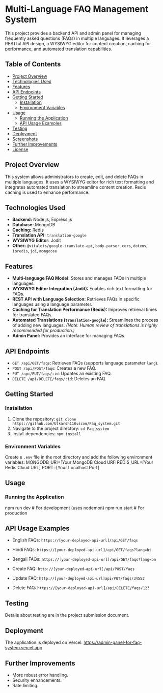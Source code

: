 # Multi-Language FAQ Management System

This project provides a backend API and admin panel for managing frequently asked questions (FAQs) in multiple languages. It leverages a RESTful API design, a WYSIWYG editor for content creation, caching for performance, and automated translation capabilities.

## Table of Contents

- [Project Overview](#project-overview)
- [Technologies Used](#technologies-used)
- [Features](#features)
- [API Endpoints](#api-endpoints)
- [Getting Started](#getting-started)
  - [Installation](#installation)
  - [Environment Variables](#environment-variables)
- [Usage](#usage)
  - [Running the Application](#running-the-application)
  - [API Usage Examples](#api-usage-examples)
- [Testing](#testing)
- [Deployment](#deployment)
- [Screenshots](#screenshots)
- [Further Improvements](#further-improvements)
- [License](#license)

## Project Overview

This system allows administrators to create, edit, and delete FAQs in multiple languages.  It uses a WYSIWYG editor for rich text formatting and integrates automated translation to streamline content creation.  Redis caching is used to enhance performance.

## Technologies Used

*   **Backend:** Node.js, Express.js
*   **Database:** MongoDB
*   **Caching:** Redis
*   **Translation API:** `translation-google`
*   **WYSIWYG Editor:** Jodit
*   **Other:**  `@vitalets/google-translate-api`, `body-parser`, `cors`, `dotenv`, `ioredis`, `joi`, `mongoose`

## Features

*   **Multi-language FAQ Model:** Stores and manages FAQs in multiple languages.
*   **WYSIWYG Editor Integration (Jodit):** Enables rich text formatting for FAQs.
*   **REST API with Language Selection:** Retrieves FAQs in specific languages using a language parameter.
*   **Caching for Translation Performance (Redis):** Improves retrieval times for translated FAQs.
*   **Automated Translations (`translation-google`):** Streamlines the process of adding new languages. *(Note: Human review of translations is highly recommended for production.)*
*   **Admin Panel:** Provides an interface for managing FAQs.

## API Endpoints

*   `GET /api/GET/faqs`: Retrieves FAQs (supports language parameter `lang`).
*   `POST /api/POST/faqs`: Creates a new FAQ.
*   `PUT /api/PUT/faqs/:id`: Updates an existing FAQ.
*   `DELETE /api/DELETE/faqs/:id`: Deletes an FAQ.

## Getting Started

### Installation

1.  Clone the repository: `git clone https://github.com/Utkarsh110vscon/Faq_system.git`
2.  Navigate to the project directory: `cd Faq_system`
3.  Install dependencies: `npm install`

### Environment Variables

Create a `.env` file in the root directory and add the following environment variables:
MONGODB_URI=[Your MongoDB Cloud URI]
REDIS_URL=[Your Redis Cloud URL]
PORT=[Your Localhost Port]

## Usage

### Running the Application

npm run dev  # For development (uses nodemon)
npm run start # For production

## API Usage Examples

- English FAQs:
`https://[your-deployed-api-url]/api/GET/faqs`

- Hindi FAQs:
`https://[your-deployed-api-url]/api/GET/faqs?lang=hi`

- Bengali FAQs:
`https://[your-deployed-api-url]/api/GET/faqs?lang=bn`

- Create FAQ:
`http://[your-deployed-api-url]/api/POST/faqs`

- Update FAQ:
`http://[your-deployed-api-url]api/PUT/faqs/34553`

- Delete FAQ:
`https://[your-deployed-api-url]/api/DELETE/faqs/123`

## Testing
Details about testing are in the project submission document.

## Deployment
The application is deployed on Vercel: https://admin-panel-for-faq-system.vercel.app

## Further Improvements
- More robust error handling.
- Security enhancements.
- Rate limiting.
